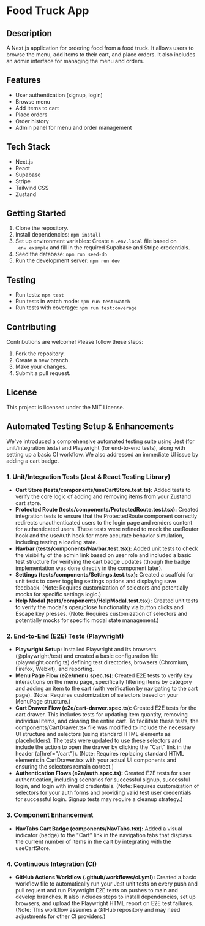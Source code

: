 # Food Truck App

## Description
A Next.js application for ordering food from a food truck. It allows users to browse the menu, add items to their cart, and place orders. It also includes an admin interface for managing the menu and orders.

## Features
- User authentication (signup, login)
- Browse menu
- Add items to cart
- Place orders
- Order history
- Admin panel for menu and order management

## Tech Stack
- Next.js
- React
- Supabase
- Stripe
- Tailwind CSS
- Zustand

## Getting Started
1. Clone the repository.
2. Install dependencies: `npm install`
3. Set up environment variables: Create a `.env.local` file based on `.env.example` and fill in the required Supabase and Stripe credentials.
4. Seed the database: `npm run seed-db`
5. Run the development server: `npm run dev`

## Testing
- Run tests: `npm test`
- Run tests in watch mode: `npm run test:watch`
- Run tests with coverage: `npm run test:coverage`

## Contributing
Contributions are welcome! Please follow these steps:
1. Fork the repository.
2. Create a new branch.
3. Make your changes.
4. Submit a pull request.

## License
This project is licensed under the MIT License.

## Automated Testing Setup & Enhancements
We've introduced a comprehensive automated testing suite using Jest (for unit/integration tests) and Playwright (for end-to-end tests), along with setting up a basic CI workflow. We also addressed an immediate UI issue by adding a cart badge.

### 1. Unit/Integration Tests (Jest & React Testing Library)
- **Cart Store (__tests__/components/useCartStore.test.ts):** Added tests to verify the core logic of adding and removing items from your Zustand cart store.
- **Protected Route (__tests__/components/ProtectedRoute.test.tsx):** Created integration tests to ensure that the ProtectedRoute component correctly redirects unauthenticated users to the login page and renders content for authenticated users. These tests were refined to mock the useRouter hook and the useAuth hook for more accurate behavior simulation, including testing a loading state.
- **Navbar (__tests__/components/Navbar.test.tsx):** Added unit tests to check the visibility of the admin link based on user role and included a basic test structure for verifying the cart badge updates (though the badge implementation was done directly in the component later).
- **Settings (__tests__/components/Settings.test.tsx):** Created a scaffold for unit tests to cover toggling settings options and displaying save feedback. (Note: Requires customization of selectors and potentially mocks for specific settings logic.)
- **Help Modal (__tests__/components/HelpModal.test.tsx):** Created unit tests to verify the modal's open/close functionality via button clicks and Escape key presses. (Note: Requires customization of selectors and potentially mocks for specific modal state management.)

### 2. End-to-End (E2E) Tests (Playwright)
- **Playwright Setup:** Installed Playwright and its browsers (@playwright/test) and created a basic configuration file (playwright.config.ts) defining test directories, browsers (Chromium, Firefox, Webkit), and reporting.
- **Menu Page Flow (e2e/menu.spec.ts):** Created E2E tests to verify key interactions on the menu page, specifically filtering items by category and adding an item to the cart (with verification by navigating to the cart page). (Note: Requires customization of selectors based on your MenuPage structure.)
- **Cart Drawer Flow (e2e/cart-drawer.spec.ts):** Created E2E tests for the cart drawer. This includes tests for updating item quantity, removing individual items, and clearing the entire cart. To facilitate these tests, the components/CartDrawer.tsx file was modified to include the necessary UI structure and selectors (using standard HTML elements as placeholders). The tests were updated to use these selectors and include the action to open the drawer by clicking the "Cart" link in the header (a[href="/cart"]). (Note: Requires replacing standard HTML elements in CartDrawer.tsx with your actual UI components and ensuring the selectors remain correct.)
- **Authentication Flows (e2e/auth.spec.ts):** Created E2E tests for user authentication, including scenarios for successful signup, successful login, and login with invalid credentials. (Note: Requires customization of selectors for your auth forms and providing valid test user credentials for successful login. Signup tests may require a cleanup strategy.)

### 3. Component Enhancement
- **NavTabs Cart Badge (components/NavTabs.tsx):** Added a visual indicator (badge) to the "Cart" link in the navigation tabs that displays the current number of items in the cart by integrating with the useCartStore.

### 4. Continuous Integration (CI)
- **GitHub Actions Workflow (.github/workflows/ci.yml):** Created a basic workflow file to automatically run your Jest unit tests on every push and pull request and run Playwright E2E tests on pushes to main and develop branches. It also includes steps to install dependencies, set up browsers, and upload the Playwright HTML report on E2E test failures. (Note: This workflow assumes a GitHub repository and may need adjustments for other CI providers.)
